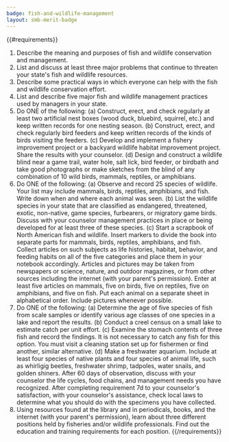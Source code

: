 ```yaml
---
badge: fish-and-wildlife-management
layout: smb-merit-badge
---
```


{{#requirements}}
1. Describe the meaning and purposes of fish and wildlife conservation and management.
2. List and discuss at least three major problems that continue to threaten your state's fish and wildlife resources.
3. Describe some practical ways in which everyone can help with the fish and wildlife conservation effort.
4. List and describe five major fish and wildlife management practices used by managers in your state.
5. Do ONE of the following:
    (a) Construct, erect, and check regularly at least two artificial nest boxes (wood duck, bluebird, squirrel, etc.) and keep written records for one nesting season.
    (b) Construct, erect, and check regularly bird feeders and keep written records of the kinds of birds visiting the feeders.
    (c) Develop and implement a fishery improvement project or a backyard wildlife habitat improvement project. Share the results with your counselor.
    (d) Design and construct a wildlife blind near a game trail, water hole, salt lick, bird feeder, or birdbath and take good photographs or make sketches from the blind of any combination of 10 wild birds, mammals, reptiles, or amphibians.
6. Do ONE of the following:
    (a) Observe and record 25 species of wildlife. Your list may include mammals, birds, reptiles, amphibians, and fish. Write down when and where each animal was seen.
    (b) List the wildlife species in your state that are classified as endangered, threatened, exotic, non-native, game species, furbearers, or migratory game birds. Discuss with your counselor management practices in place or being developed for at least three of these species.
    (c) Start a scrapbook of North American fish and wildlife. Insert markers to divide the book into separate parts for mammals, birds, reptiles, amphibians, and fish. Collect articles on such subjects as life histories, habitat, behavior, and feeding habits on all of the five categories and place them in your notebook accordingly. Articles and pictures may be taken from newspapers or science, nature, and outdoor magazines, or from other sources including the internet (with your parent's permission). Enter at least five articles on mammals, five on birds, five on reptiles, five on amphibians, and five on fish. Put each animal on a separate sheet in alphabetical order. Include pictures whenever possible.
7. Do ONE of the following:
    (a) Determine the age of five species of fish from scale samples or identify various age classes of one species in a lake and report the results.
    (b) Conduct a creel census on a small lake to estimate catch per unit effort.
    (c) Examine the stomach contents of three fish and record the findings. It is not necessary to catch any fish for this option. You must visit a cleaning station set up for fishermen or find another, similar alternative.
    (d) Make a freshwater aquarium. Include at least four species of native plants and four species of animal life, such as whirligig beetles, freshwater shrimp, tadpoles, water snails, and golden shiners. After 60 days of observation, discuss with your counselor the life cycles, food chains, and management needs you have recognized. After completing requirement 7d to your counselor's satisfaction, with your counselor's assistance, check local laws to determine what you should do with the specimens you have collected.
8. Using resources found at the library and in periodicals, books, and the internet (with your parent's permission), learn about three different positions held by fisheries and/or wildlife professionals. Find out the education and training requirements for each position.
{{/requirements}}

